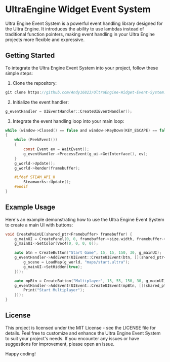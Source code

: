 # UltraEngine Widget Event System
Ultra Engine Event System is a powerful event handling library designed for the Ultra Engine. It introduces the ability to use lambdas instead of traditional function pointers, making event handling in your Ultra Engine projects more flexible and expressive.

## Getting Started
To integrate the Ultra Engine Event System into your project, follow these simple steps:

1. Clone the repository:

```c
git clone https://github.com/Andy16823/UltraEngine-Widget-Event-System.git
```

2. Initialize the event handler:

```c
g_eventHandler = UIEventHandler::CreateUIEventHandler();
```

3. Integrate the event handling loop into your main loop:

```c
while (window->Closed() == false and window->KeyDown(KEY_ESCAPE) == false)
{
    while (PeekEvent())
    {
        const Event ev = WaitEvent();
        g_eventHandler->ProcessEvent(g_ui->GetInterface(), ev);
    }
    g_world->Update();
    g_world->Render(framebuffer);

    #ifdef STEAM_API_H
        Steamworks::Update();
    #endif
}
```
## Example Usage
Here's an example demonstrating how to use the Ultra Engine Event System to create a main UI with buttons:

```c
void CreateMainUI(shared_ptr<Framebuffer> framebuffer) {
    g_mainUI = CreatePanel(0, 0, framebuffer->size.width, framebuffer->size.height, g_ui->GetInterface()->root);
    g_mainUI->SetColor(Vec4(0, 0, 0, 0));

    auto btn = CreateButton("Start Game", 15, 15, 150, 30, g_mainUI);
    g_eventHandler->AddEvent(UIEvent::CreateUIEvent(btn, [](shared_ptr<Widget> widget, Event e) {
        g_scene = LoadMap(g_world, "maps/start.ultra");
        g_mainUI->SetHidden(true);
    }));

    auto mpBtn = CreateButton("Multiplayer", 15, 55, 150, 30, g_mainUI);
    g_eventHandler->AddEvent(UIEvent::CreateUIEvent(mpBtn, [](shared_ptr<Widget> widget, Event e) {
        Print("Start Multiplayer");
    }));
}
```

## License
This project is licensed under the MIT License - see the LICENSE file for details.
Feel free to customize and enhance the Ultra Engine Event System to suit your project's needs. 
If you encounter any issues or have suggestions for improvement, please open an issue. 

Happy coding!
